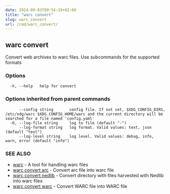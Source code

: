 ```yaml
---
date: 2024-09-03T09:54:19+02:00
title: "warc convert"
slug: warc_convert
url: /cmd/warc_convert/
---
```

## warc convert

Convert web archives to warc files. Use subcommands for the supported formats

### Options

```
  -h, --help   help for convert
```

### Options inherited from parent commands

```
      --config string       config file. If not set, $XDG_CONFIG_DIRS, /etc/xdg/warc $XDG_CONFIG_HOME/warc and the current directory will be searched for a file named 'config.yaml'
  -O, --log-file string     log to file (default "-")
      --log-format string   log format. Valid values: text, json (default "text")
      --log-level string    log level. Valid values: debug, info, warn, error (default "info")
```

### SEE ALSO

* [warc](../warc/)	 - A tool for handling warc files
* [warc convert arc](../warc_convert_arc/)	 - Convert arc file into warc file
* [warc convert nedlib](../warc_convert_nedlib/)	 - Convert directory with files harvested with Nedlib into warc files
* [warc convert warc](../warc_convert_warc/)	 - Convert WARC file into WARC file

